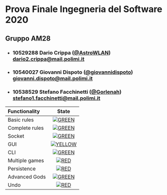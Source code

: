 # Prova Finale Ingegneria del Software 2020


## Gruppo AM28


- ###   10529288    Dario Crippa ([@AstroWLAN](https://github.com/AstroWLAN))<br>dario2.crippa@mail.polimi.it
- ###   10540027    Giovanni Dispoto ([@giovannidispoto](https://github.com/giovannidispoto))<br>giovanni.dispoto@mail.polimi.it
- ###   10538529    Stefano Facchinetti ([@Gorlenah](https://github.com/Gorlenah))<br>stefano1.facchinetti@mail.polimi.it

| Functionality | State |
|:-----------------------|:------------------------------------:|
| Basic rules | [![GREEN](https://placehold.it/15/44bb44/44bb44)](#) |
| Complete rules |[![GREEN](https://placehold.it/15/44bb44/44bb44)](#) |
| Socket | [![GREEN](https://placehold.it/15/44bb44/44bb44)](#) |
| GUI | [![YELLOW](https://placehold.it/15/ffdd00/ffdd00)](#) |
| CLI | [![GREEN](https://placehold.it/15/44bb44/44bb44)](#) |
| Multiple games | [![RED](https://placehold.it/15/f03c15/f03c15)](#) |
| Persistence | [![RED](https://placehold.it/15/f03c15/f03c15)](#) |
| Advanced Gods | [![GREEN](https://placehold.it/15/44bb44/44bb44)](#) |
| Undo | [![RED](https://placehold.it/15/f03c15/f03c15)](#) |

<!--
[![RED](https://placehold.it/15/f03c15/f03c15)](#)
[![YELLOW](https://placehold.it/15/ffdd00/ffdd00)](#)
[![GREEN](https://placehold.it/15/44bb44/44bb44)](#)
-->